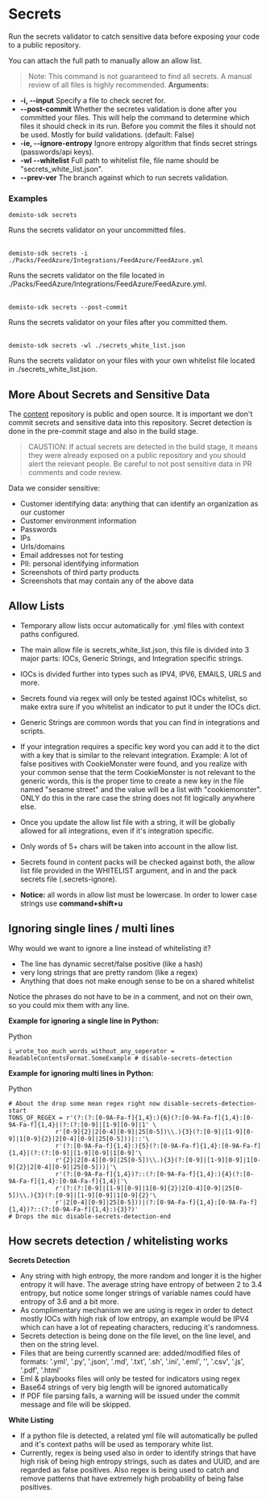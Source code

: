 # Secrets

Run the secrets validator to catch sensitive data before exposing your code to a public repository.

You can attach the full path to manually allow an allow list.

>Note: This command is not guaranteed to find all secrets. A manual review of all files is highly recommended.
**Arguments:**
* **-i, --input**
Specify a file to check secret for.
* **--post-commit**
Whether the secretes validation is done after you committed your files.
This will help the command to determine which files it should check in its
run. Before you commit the files it should not be used. Mostly for build
validations. (default: False)
* **-ie, --ignore-entropy**
Ignore entropy algorithm that finds secret strings (passwords/api keys).
* **-wl --whitelist**
Full path to whitelist file, file name should be "secrets_white_list.json".
* **--prev-ver**
The branch against which to run secrets validation.

### Examples
```
demisto-sdk secrets
```
Runs the secrets validator on your uncommitted files.
<br/><br/>
```
demisto-sdk secrets -i ./Packs/FeedAzure/Integrations/FeedAzure/FeedAzure.yml
```
Runs the secrets validator on the file located in ./Packs/FeedAzure/Integrations/FeedAzure/FeedAzure.yml.
<br/><br/>
```
demisto-sdk secrets --post-commit
```
Runs the secrets validator on your files after you committed them.
<br/><br/>
```
demisto-sdk secrets -wl ./secrets_white_list.json
```
Runs the secrets validator on your files with your own whitelist file located in ./secrets_white_list.json.


## More About Secrets and Sensitive Data

The [content](https://github.com/demisto/content) repository is public and open source. It is important we don't commit secrets and sensitive data into this repository.
Secret detection is done in the pre-commit stage and also in the build stage.

>CAUSTION:
If actual secrets are detected in the build stage, it means they were already exposed on a public repository and you should alert the relevant people.
Be careful to not post sensitive data in PR comments and code review.

Data we consider sensitive:

* Customer identifying data: anything that can identify an organization as our customer
* Customer environment information
* Passwords
* IPs
* Urls/domains
* Email addresses not for testing
* PII: personal identifying information
* Screenshots of third party products
* Screenshots that may contain any of the above data

## Allow Lists

- Temporary allow lists occur automatically for .yml files with context paths configured.
- The main allow file is secrets_white_list.json, this file is divided into 3 major parts:
IOCs, Generic Strings, and Integration specific strings.
- IOCs is divided further into types such as IPV4, IPV6, EMAILS, URLS and more.
- Secrets found via regex will only be tested against IOCs whitelist, so make extra sure if you whitelist an indicator to put it under the IOCs dict.
- Generic Strings are common words that you can find in integrations and scripts.
- If your integration requires a specific key word you can add it to the dict with a key that is similar to the relevant integration.
Example: A lot of false positives with CookieMonster were found, and you realize with your common sense that the term CookieMonster is not relevant to the generic words,
this is the proper time to create a new key in the file named "sesame street" and the value will be a list with "cookiemonster".
ONLY do this in the rare case the string does not fit logically anywhere else.
- Once you update the allow list file with a string, it will be globally allowed for all integrations, even if it's integration specific.
- Only words of 5+ chars will be taken into account in the allow list.
- Secrets found in content packs will be checked against both, the allow list file provided in the WHITELIST argument, and in and the pack secrets file (.secrets-ignore).

- **Notice:** all words in allow list must be lowercase. In order to lower case strings use **command+shift+u**

## Ignoring single lines / multi lines

Why would we want to ignore a line instead of whitelisting it?
- The line has dynamic secret/false positive (like a hash)
- very long strings that are pretty random (like a regex)
- Anything that does not make enough sense to be on a shared whitelist

Notice the phrases do not have to be in a comment, and not on their own, so you could mix them with any line.

**Example for ignoring a single line in Python:**

Python
```
i_wrote_too_much_words_without_any_seperator =  ReadableContentsFormat.SomeExample # disable-secrets-detection
```

**Example for ignoring multi lines in Python:**

Python
```
# About the drop some mean regex right now disable-secrets-detection-start
TONS_OF_REGEX = r'(?:(?:[0-9A-Fa-f]{1,4}:){6}(?:[0-9A-Fa-f]{1,4}:[0-9A-Fa-f]{1,4}|(?:(?:[0-9]|[1-9][0-9]|1' \
             r'[0-9]{2}|2[0-4][0-9]|25[0-5])\\.){3}(?:[0-9]|[1-9][0-9]|1[0-9]{2}|2[0-4][0-9]|25[0-5]))|::'\
             r'(?:[0-9A-Fa-f]{1,4}:){5}(?:[0-9A-Fa-f]{1,4}:[0-9A-Fa-f]{1,4}|(?:(?:[0-9]|[1-9][0-9]|1[0-9]'\
             r'{2}|2[0-4][0-9]|25[0-5])\\.){3}(?:[0-9]|[1-9][0-9]|1[0-9]{2}|2[0-4][0-9]|25[0-5]))|'\
             r'(?:[0-9A-Fa-f]{1,4})?::(?:[0-9A-Fa-f]{1,4}:){4}(?:[0-9A-Fa-f]{1,4}:[0-9A-Fa-f]{1,4}|'\
             r'(?:(?:[0-9]|[1-9][0-9]|1[0-9]{2}|2[0-4][0-9]|25[0-5])\\.){3}(?:[0-9]|[1-9][0-9]|1[0-9]{2}'\
             r'|2[0-4][0-9]|25[0-5]))|(?:[0-9A-Fa-f]{1,4}:[0-9A-Fa-f]{1,4})?::(?:[0-9A-Fa-f]{1,4}:){3}?)'
# Drops the mic disable-secrets-detection-end
```

## How secrets detection / whitelisting works

**Secrets Detection**

- Any string with high entropy, the more random and longer it is the higher entropy it will have.
The average string have entropy of between 2 to 3.4 entropy,
but notice some longer strings of variable names could have entropy of 3.6 and a bit more.
- As complimentary mechanism we are using is regex in order to detect mostly IOCs with high risk of low entropy,
an example would be IPV4 which can have a lot of repeating characters, reducing it's randomness.
- Secrets detection is being done on the file level, on the line level, and then on the string level.
- Files that are being currently scanned are: added/modified files of formats: '.yml', '.py', '.json', '.md', '.txt', '.sh', '.ini', '.eml', '', '.csv', '.js', '.pdf', '.html'
- Eml & playbooks files will only be tested for indicators using regex
- Base64 strings of very big length will be ignored automatically
- If PDF file parsing fails, a warning will be issued under the commit message and file will be skipped.


**White Listing**

- If a python file is detected, a related yml file will automatically be pulled and it's context paths will be used as temporary white list.
- Currently, regex is being used also in order to identify strings that have high risk of being high entropy strings,
such as dates and UUID, and are regarded as false positives. Also regex is being used to catch and remove patterns that have extremely high probability of being false positives.
